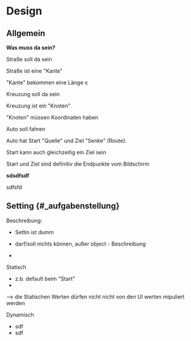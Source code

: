 # Design

Allgemein
----------------

**Was muss da sein?**

Straße soll da sein

Straße ist eine "Kante"

"Kante" bekommen eine Länge x  

Kreuzung soll da sein

Kreuzung ist ein "Knoten"

"Knoten" müssen Koordinaten haben

Auto soll fahren

Auto hat Start "Quelle" und Ziel "Senke" (Route). 

Start kann auch gleichzeitig ein Ziel sein 

Start und Ziel sind definitiv die Endpunkte vom Bildschirm

**sdsdfsdf**

sdfsfd







Setting {#_aufgabenstellung}
----------------

Beschreibung:

- Settin ist dumm

- darf/soll nichts können, außer object - Beschreibung

-  

Statisch

- z.b. default beim "Start"
- 

--> die Statischen Werten dürfen nicht nicht von den UI werten mipuliert werden

Dynamisch

- sdf
- sdf


